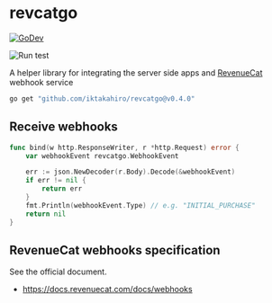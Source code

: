 # revcatgo

[![GoDev][godev-image]][godev-url]

![Run test](https://github.com/iktakahiro/revcatgo/workflows/Run%20test/badge.svg?branch=main)

A helper library for integrating the server side apps and [RevenueCat](https://www.revenuecat.com) webhook service

```bash
go get "github.com/iktakahiro/revcatgo@v0.4.0"
```

## Receive webhooks

```go
func bind(w http.ResponseWriter, r *http.Request) error {
    var webhookEvent revcatgo.WebhookEvent

    err := json.NewDecoder(r.Body).Decode(&webhookEvent)
    if err != nil {
        return err
    }
    fmt.Println(webhookEvent.Type) // e.g. "INITIAL_PURCHASE"
    return nil
}
```

## RevenueCat webhooks specification

See the official document.

* https://docs.revenuecat.com/docs/webhooks

[godev-image]: https://pkg.go.dev/badge/github.com/iktakahiro/revcatgo
[godev-url]: https://pkg.go.dev/github.com/iktakahiro/revcatgo
